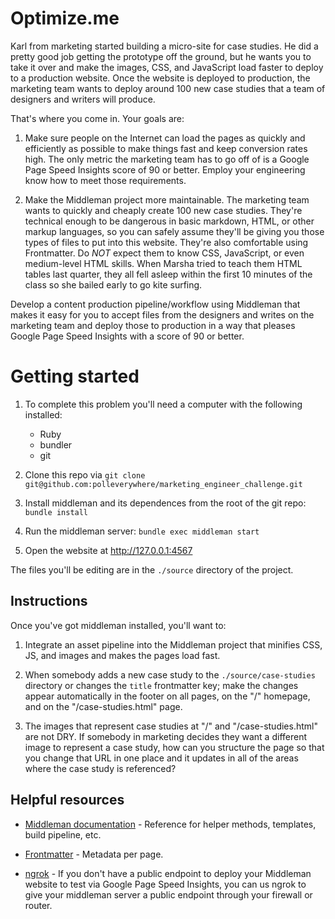# Optimize.me

Karl from marketing started building a micro-site for case studies. He did a pretty good job getting the prototype off the ground, but he wants you to take it over and make the images, CSS, and JavaScript load faster to deploy to a production website. Once the website is deployed to production, the marketing team wants to deploy around 100 new case studies that a team of designers and writers will produce.

That's where you come in. Your goals are:

1. Make sure people on the Internet can load the pages as quickly and efficiently as possible to make things fast and keep conversion rates high. The only metric the marketing team has to go off of is a Google Page Speed Insights score of 90 or better. Employ your engineering know how to meet those requirements.

2. Make the Middleman project more maintainable. The marketing team wants to quickly and cheaply create 100 new case studies. They're technical enough to be dangerous in basic markdown, HTML, or other markup languages, so you can safely assume they'll be giving you those types of files to put into this website. They're also comfortable using Frontmatter. Do *NOT* expect them to know CSS, JavaScript, or even medium-level HTML skills. When Marsha tried to teach them HTML tables last quarter, they all fell asleep within the first 10 minutes of the class so she bailed early to go kite surfing.

Develop a content production pipeline/workflow using Middleman that makes it easy for you to accept files from the designers and writes on the marketing team and deploy those to production in a way that pleases Google Page Speed Insights with a score of 90 or better.

# Getting started

1.
    To complete this problem you'll need a computer with the following installed:

    - Ruby
    - bundler
    - git

2. Clone this repo via `git clone git@github.com:polleverywhere/marketing_engineer_challenge.git`

3. Install middleman and its dependences from the root of the git repo: `bundle install`

4. Run the middleman server: `bundle exec middleman start`

5. Open the website at http://127.0.0.1:4567

The files you'll be editing are in the `./source` directory of the project.

## Instructions

Once you've got middleman installed, you'll want to:

1. Integrate an asset pipeline into the Middleman project that minifies CSS, JS, and images and makes the pages load fast.

2. When somebody adds a new case study to the `./source/case-studies` directory or changes the `title` frontmatter key; make the changes appear automatically in the footer on all pages, on the "/" homepage, and on the "/case-studies.html" page.

3. The images that represent case studies at "/" and "/case-studies.html" are not DRY. If somebody in marketing decides they want a different image to represent a case study, how can you structure the page so that you change that URL in one place and it updates in all of the areas where the case study is referenced?

## Helpful resources

* [Middleman documentation](https://middlemanapp.com/basics/install/) - Reference for helper methods, templates, build pipeline, etc.

* [Frontmatter](https://middlemanapp.com/basics/frontmatter/) - Metadata per page.

* [ngrok](https://ngrok.com) - If you don't have a public endpoint to deploy your Middleman website to test via Google Page Speed Insights, you can us ngrok to give your middleman server a public endpoint through your firewall or router.